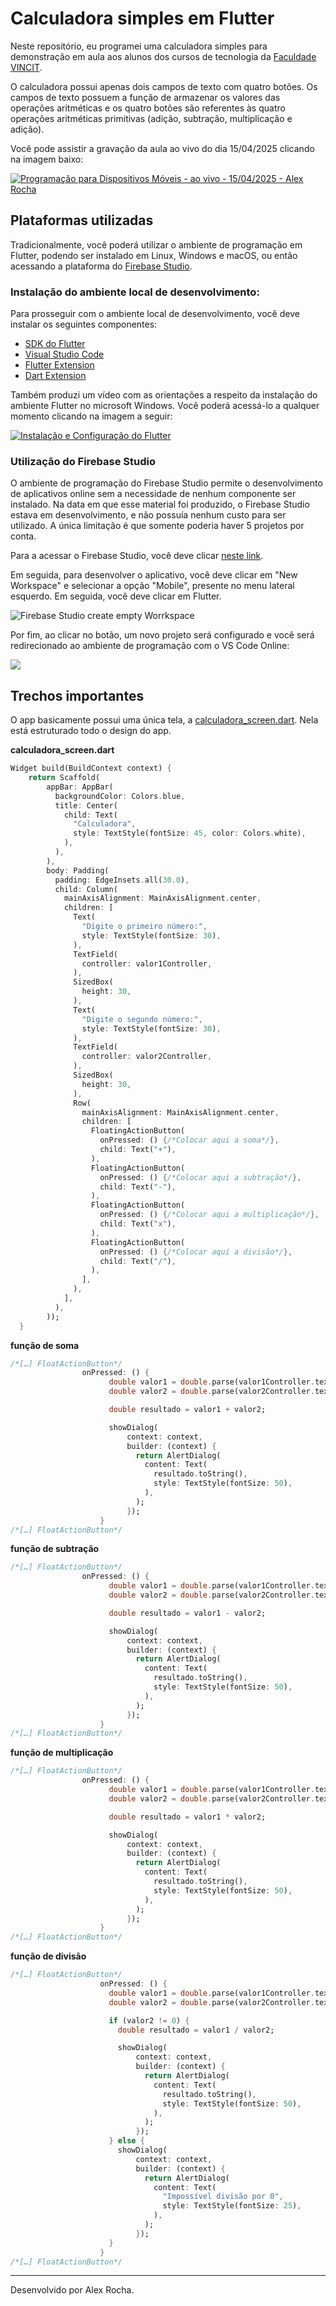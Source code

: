 # Calculadora simples em Flutter
Neste repositório, eu programei uma calculadora simples para demonstração em aula aos alunos dos cursos de tecnologia da [Faculdade VINCIT](https://www.faculdadevincit.edu.br/).

O calculadora possui apenas dois campos de texto com quatro botões. Os campos de texto possuem a função de armazenar os valores das operações aritméticas e os quatro botões são referentes às quatro operações aritméticas primitivas (adição, subtração, multiplicação e adição).

Você pode assistir a gravação da aula ao vivo do dia 15/04/2025 clicando na imagem baixo:

[![Programação para Dispositivos Móveis - ao vivo - 15/04/2025 - Alex Rocha](https://img.youtube.com/vi/sm8TUtBTrCI/0.jpg)](https://www.youtube.com/watch?app=desktop&v=sm8TUtBTrCI)

## Plataformas utilizadas

Tradicionalmente, você poderá utilizar o ambiente de programação em Flutter, podendo ser instalado em Linux, Windows e macOS, ou então acessando a plataforma do [Firebase Studio](https://idx.google.com/).

### Instalação do ambiente local de desenvolvimento:

Para prosseguir com o ambiente local de desenvolvimento, você deve instalar os seguintes componentes:

- [SDK do Flutter](https://docs.flutter.dev/get-started/install)
- [Visual Studio Code](https://code.visualstudio.com/download)
- [Flutter Extension](https://marketplace.visualstudio.com/items/?itemName=Dart-Code.flutter)
-  [Dart Extension](https://marketplace.visualstudio.com/items/?itemName=Dart-Code.dart-code)
  
Também produzi um vídeo com as orientações a respeito da instalação do ambiente Flutter no microsoft Windows. Você poderá acessá-lo a qualquer momento clicando na imagem a seguir:

[![Instalação e Configuração do Flutter](https://img.youtube.com/vi/42jiTBFmeIA/0.jpg)](https://www.youtube.com/watch?app=desktop&v=42jiTBFmeIA)


### Utilização do Firebase Studio

O ambiente de programação do Firebase Studio permite o desenvolvimento de aplicativos online sem a necessidade de nenhum componente ser instalado. Na data em que esse material foi produzido, o Firebase Studio estava em desenvolvimento, e não possuía nenhum custo para ser utilizado. A única limitação é que somente poderia haver 5 projetos por conta.

Para a acessar o Firebase Studio, você deve clicar [neste link](https://idx.google.com/).

Em seguida, para desenvolver o aplicativo, você deve clicar em "New Workspace" e selecionar a opção "Mobile", presente no menu lateral esquerdo. Em seguida, você deve clicar em Flutter.

![Firebase Studio create empty Worrkspace](img/firebsase_studio_workspace.png)

Por fim, ao clicar no botão, um novo projeto será configurado e você será redirecionado ao ambiente de programação com o VS Code Online:

![](img/firebsase_studio_calculadora_app.png)


## Trechos importantes

O app basicamente possui uma única tela, a [calculadora_screen.dart](calculadora_app/lib/calculadora_screen.dart). Nela está estruturado todo o design do app.

**calculadora_screen.dart**
```dart
Widget build(BuildContext context) {
    return Scaffold(
        appBar: AppBar(
          backgroundColor: Colors.blue,
          title: Center(
            child: Text(
              "Calculadora",
              style: TextStyle(fontSize: 45, color: Colors.white),
            ),
          ),
        ),
        body: Padding(
          padding: EdgeInsets.all(30.0),
          child: Column(
            mainAxisAlignment: MainAxisAlignment.center,
            children: [
              Text(
                "Digite o primeiro número:",
                style: TextStyle(fontSize: 30),
              ),
              TextField(
                controller: valor1Controller,
              ),
              SizedBox(
                height: 30,
              ),
              Text(
                "Digite o segundo número:",
                style: TextStyle(fontSize: 30),
              ),
              TextField(
                controller: valor2Controller,
              ),
              SizedBox(
                height: 30,
              ),
              Row(
                mainAxisAlignment: MainAxisAlignment.center,
                children: [
                  FloatingActionButton(
                    onPressed: () {/*Colocar aqui a soma*/},
                    child: Text("+"),
                  ),
                  FloatingActionButton(
                    onPressed: () {/*Colocar aqui a subtração*/},
                    child: Text("-"),
                  ),
                  FloatingActionButton(
                    onPressed: () {/*Colocar aqui a multiplicação*/},
                    child: Text("x"),
                  ),
                  FloatingActionButton(
                    onPressed: () {/*Colocar aqui a divisão*/},
                    child: Text("/"),
                  ),
                ],
              ),
            ],
          ),
        ));
  }
```

**função de soma**
```dart
/*[…] FloatActionButton*/
                onPressed: () {
                      double valor1 = double.parse(valor1Controller.text);
                      double valor2 = double.parse(valor2Controller.text);

                      double resultado = valor1 + valor2;

                      showDialog(
                          context: context,
                          builder: (context) {
                            return AlertDialog(
                              content: Text(
                                resultado.toString(),
                                style: TextStyle(fontSize: 50),
                              ),
                            );
                          });
                    }
/*[…] FloatActionButton*/
```

**função de subtração**
```dart
/*[…] FloatActionButton*/
                onPressed: () {
                      double valor1 = double.parse(valor1Controller.text);
                      double valor2 = double.parse(valor2Controller.text);

                      double resultado = valor1 - valor2;

                      showDialog(
                          context: context,
                          builder: (context) {
                            return AlertDialog(
                              content: Text(
                                resultado.toString(),
                                style: TextStyle(fontSize: 50),
                              ),
                            );
                          });
                    }
/*[…] FloatActionButton*/
```

**função de multiplicação**
```dart
/*[…] FloatActionButton*/
                onPressed: () {
                      double valor1 = double.parse(valor1Controller.text);
                      double valor2 = double.parse(valor2Controller.text);

                      double resultado = valor1 * valor2;

                      showDialog(
                          context: context,
                          builder: (context) {
                            return AlertDialog(
                              content: Text(
                                resultado.toString(),
                                style: TextStyle(fontSize: 50),
                              ),
                            );
                          });
                    }
/*[…] FloatActionButton*/
```

**função de divisão**
```dart
/*[…] FloatActionButton*/
                    onPressed: () {
                      double valor1 = double.parse(valor1Controller.text);
                      double valor2 = double.parse(valor2Controller.text);

                      if (valor2 != 0) {
                        double resultado = valor1 / valor2;

                        showDialog(
                            context: context,
                            builder: (context) {
                              return AlertDialog(
                                content: Text(
                                  resultado.toString(),
                                  style: TextStyle(fontSize: 50),
                                ),
                              );
                            });
                      } else {
                        showDialog(
                            context: context,
                            builder: (context) {
                              return AlertDialog(
                                content: Text(
                                  "Impossível divisão por 0",
                                  style: TextStyle(fontSize: 25),
                                ),
                              );
                            });
                      }
                    }
/*[…] FloatActionButton*/
```
---
Desenvolvido por Alex Rocha.